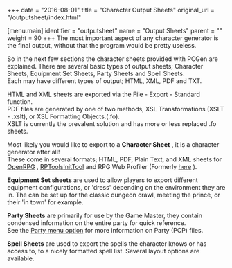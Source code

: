 +++
date = "2016-08-01"
title = "Character Output Sheets"
original_url = "/outputsheet/index.html"

[menu.main]
    identifier = "outputsheet"
    name = "Output Sheets"
    parent = ""
    weight = 90
+++
The most important aspect of any character generator is the final
output, without that the program would be pretty useless.

So in the next few sections the character sheets provided with PCGen are
explained. There are several basic types of output sheets; Character
Sheets, Equipment Set Sheets, Party Sheets and Spell Sheets.\
 Each may have different types of output; HTML, XML, PDF and TXT.

HTML and XML sheets are exported via the File - Export - Standard
function.\
 PDF files are generated by one of two methods, XSL Transformations
(XSLT - .xslt), or XSL Formatting Objects.(.fo).\
 XSLT is currently the prevalent solution and has more or less replaced
.fo sheets.

Most likely you would like to export to a **Character Sheet** , it is a
character generator after all!\
 These come in several formats; HTML, PDF, Plain Text, and XML sheets
for [OpenRPG](http://www.openrpg.com/) ,
[RPTools](http://rptools.net/)[InitTool](http://rptools.net/doku.php?id=inittool:intro)
and [](http://www.myth-weavers.com/sheetindex.php) RPG Web Profiler
(Formerly [here](http://www.rpgwebprofiler.net/) ).

**Equipment Set sheets** are used to allow players to export different
equipment configurations, or 'dress' depending on the environment they
are in. The can be set up for the classic dungeon crawl, meeting the
prince, or their 'in town' for example.

**Party Sheets** are primarily for use by the Game Master, they contain
condensed information on the entire party for quick reference.\
 See the [Party menu option](/menu/file/party-options.html) for more
information on Party (PCP) files.

**Spell Sheets** are used to export the spells the character knows or
has access to, to a nicely formatted spell list. Several layout options
are available.



